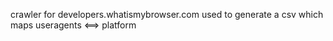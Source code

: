 crawler for developers.whatismybrowser.com
used to generate a csv which maps useragents <==> platform
